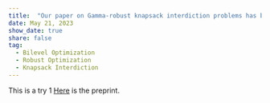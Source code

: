 ```yaml
---
title:  "Our paper on Gamma-robust knapsack interdiction problems has been accepted for publication in MPC!"
date: May 21, 2023
show_date: true
share: false
tag:
  - Bilevel Optimization
  - Robust Optimization
  - Knapsack Interdiction
---
```


This is a try 1 [Here](https://optimization-online.org/2021/11/8678/) is the preprint.
